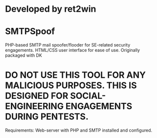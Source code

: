# Developed by ret2win
# SMTPSpoof
PHP-based SMTP mail spoofer/flooder for SE-related security engagements. HTML/CSS user interface for ease of use. Originally packaged with DK

# DO NOT USE THIS TOOL FOR ANY MALICIOUS PURPOSES. THIS IS DESIGNED FOR SOCIAL-ENGINEERING ENGAGEMENTS DURING PENTESTS.

Requirements: 
Web-server with PHP and SMTP installed and configured.
